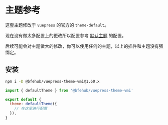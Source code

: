 # 主题参考

这套主题修改于 `vuepress` 的官方的 `theme-default`。

现在没有做太多配置上的更改所以配置参考 [默认主题](https://v2.vuepress.vuejs.org/zh/reference/default-theme/config.html) 的配置。

后续可能会对主题做大的修改，你可以使用任何的主题，以上的插件和主题没有强绑定。

## 安装

```sh
npm i -D @bfehub/vuepress-theme-vmi@1.60.x
```

```js
import { defaultTheme } from '@bfehub/vuepress-theme-vmi'

export default {
  theme: defaultTheme({
    // 在这里进行配置
  }),
}
```
